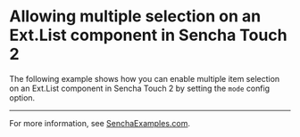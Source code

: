 # Allowing multiple selection on an Ext.List component in Sencha Touch 2 #

The following example shows how you can enable multiple item selection on an Ext.List component in Sencha Touch 2 by setting the `mode` config option.

---

For more information, see [SenchaExamples.com]().